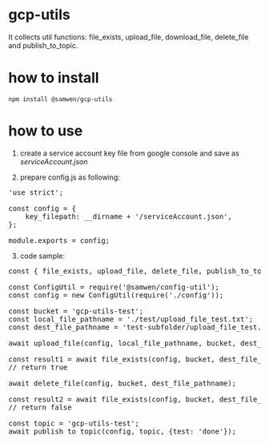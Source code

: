 # gcp-utils

It collects util functions: file_exists, upload_file, download_file, delete_file and publish_to_topic.

# how to install

    npm install @samwen/gcp-utils

# how to use

1) create a service account key file from google console and save as *serviceAccount.json*

2) prepare config.js as following:

<pre>
'use strict';

const config = {
    key_filepath: __dirname + '/serviceAccount.json',
};

module.exports = config;
</pre>

3) code sample:

<pre>
const { file_exists, upload_file, delete_file, publish_to_topic } = require('@samwen/gpc-utils');

const ConfigUtil = require('@samwen/config-util');
const config = new ConfigUtil(require('./config'));

const bucket = 'gcp-utils-test';
const local_file_pathname = './test/upload_file_test.txt';
const dest_file_pathname = 'test-subfolder/upload_file_test.txt';

await upload_file(config, local_file_pathname, bucket, dest_file_pathname);

const result1 = await file_exists(config, bucket, dest_file_pathname);
// return true

await delete_file(config, bucket, dest_file_pathname);

const result2 = await file_exists(config, bucket, dest_file_pathname);
// return false

const topic = 'gcp-utils-test';
await publish_to_topic(config, topic, {test: 'done'});
</pre>